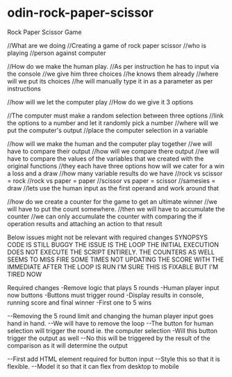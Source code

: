 # odin-rock-paper-scissor
Rock Paper Scissor Game

//What are we doing 
//Creating a game of rock paper scissor 
//who is playing
//person against computer

//How do we make the human play.
//As per instruction he has to input via the console
//we give him three choices 
//he knows them already
//where will we put its choices
//he will manually type it in as a parameter as per instructions


//how will we let the computer play
//How do we give it 3 options

//The computer must make a random selection between three options
//link the options to a number and let it randomly pick a number
//where will we put the computer's output
//place the computer selection in a variable

//how will we make the human and the computer play together
//we will have to compare their output 
//how will we compare there output
//we will have to compare the values of the variables that we created with the original functions 
//they each have three options how will we cater for a win a loss and a draw
//how many variable results do we have 
//rock vs scissor = rock
//rock vs paper = paper
//scissor vs paper = scissor
//samesies = draw
//lets use the human input as the first operand and work around that

//how do we create a counter for the game to get an ultimate winner
//we will have to put the count somewhere.
//then we will have to accumulate the counter
//we can only accumulate the counter with comparing the if operation results and attaching an action to that result

Below issues might not be relevant with required changes
SYNOPSYS 
CODE IS STILL BUGGY THE ISSUE IS THE LOOP THE INITIAL EXECUTION DOES NOT EXECUTE THE SCRIPT ENTIRELY.
THE COUNTERS AS WELL SEEMS TO MISS FIRE SOME TIMES NOT UPDATING THE SCORE WITH THE IMMEDIATE AFTER THE LOOP IS RUN
I'M SURE THIS IS FIXABLE BUT I'M TIRED NOW

Required changes
-Remove logic that plays 5 rounds
-Human player input now buttons
-Buttons must trigger round
-Display results in console, running score and final winner
-First one to 5 wins

--Removing the 5 round limit and changing the human player input goes hand in hand.
--We will have to remove the loop
--The button for human selection will trigger the round ie. the computer selection
-Will this button trigger the output as well 
--No this will be triggered by the result of the comparison as it will determine the output

--First add HTML element required for button input
--Style this so that it is flexible.
--Model it so that it can flex from desktop to mobile 

